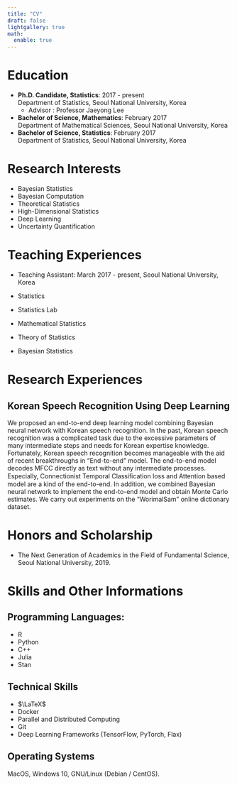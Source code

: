```yaml
---
title: "CV"
draft: false
lightgallery: true
math:
  enable: true
---
```


# Education 

* **Ph.D. Candidate, Statistics**: 2017 - present<br>Department of Statistics, Seoul National University, Korea
  * Advisor : Professor Jaeyong Lee
* **Bachelor of Science, Mathematics**: February 2017<br>Department of Mathematical Sciences, Seoul National University, Korea
* **Bachelor of Science, Statistics**: February 2017<br>Department of Statistics, Seoul National University, Korea

# Research Interests

* Bayesian Statistics 
* Bayesian Computation 
* Theoretical Statistics
* High-Dimensional Statistics
* Deep Learning
* Uncertainty Quantification

# Teaching Experiences

* Teaching Assistant: March 2017 - present, Seoul National University, Korea

* Statistics
* Statistics Lab
* Mathematical Statistics
* Theory of Statistics
* Bayesian Statistics

# Research Experiences

## Korean Speech Recognition Using Deep Learning

We proposed an end-to-end deep learning model combining Bayesian neural network with Korean speech recognition. In the past, Korean speech recognition was a complicated task due to the excessive parameters of many intermediate steps and needs for Korean expertise knowledge. Fortunately, Korean speech recognition becomes manageable with the aid of recent breakthroughs in “End-to-end” model. The end-to-end model decodes MFCC directly as text without any intermediate processes. Especially, Connectionist Temporal Classiﬁcation loss and Attention based model are a kind of the end-to-end. In addition, we combined Bayesian neural network to implement the end-to-end model and obtain Monte Carlo estimates. We carry out experiments on the “WorimalSam” online dictionary dataset.

<!-- ## Project Experiences -->

<!-- To be filled -->

# Honors and Scholarship

* The Next Generation of Academics in the Field of Fundamental Science, Seoul National University, 2019.

# Skills and Other Informations

## Programming Languages:

* R
* Python
* C++
* Julia
* Stan

## Technical Skills

* $\LaTeX$
* Docker
* Parallel and Distributed Computing
* Git
* Deep Learning Frameworks (TensorFlow, PyTorch, Flax)

## Operating Systems

MacOS, Windows 10, GNU/Linux (Debian / CentOS).
